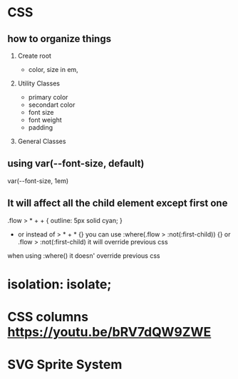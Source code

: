 # CSS
## how to organize things 

1. Create root
    - color, size in em,

2. Utility Classes
    - primary color
    - secondart color
    - font size
    - font weight
    - padding
3. General Classes


## using var(--font-size, default)
var(--font-size, 1em)




## It will affect all the child element except first one
.flow > * + + {
    outline: 5px solid cyan;
}

*  or instead of > * + * {}     you can use 
:where(.flow > :not(:first-child)) {}
or
.flow > :not(:first-child)        it will override previous css

when using :where() it doesn' override previous css




# isolation: isolate;



# CSS columns https://youtu.be/bRV7dQW9ZWE


# SVG Sprite System
